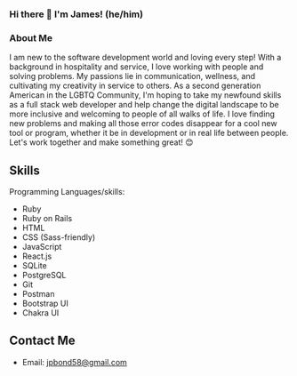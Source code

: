 ### Hi there 👋 I'm James! (he/him)


### About Me

I am new to the software development world and loving every step! With a background in hospitality and service, I love working with people and solving problems. My passions lie in communication, wellness, and cultivating my creativity in service to others. As a second generation American in the LGBTQ Community, I'm hoping to take my newfound skills as a full stack web developer and help change the digital landscape to be more inclusive and welcoming to people of all walks of life. I love finding new problems and making all those error codes disappear for a cool new tool or program, whether it be in development or in real life between people. Let's work together and make something great! 😊

## Skills

Programming Languages/skills:
- Ruby
- Ruby on Rails
- HTML
- CSS (Sass-friendly)
- JavaScript
- React.js
- SQLite
- PostgreSQL
- Git
- Postman
- Bootstrap UI
- Chakra UI


## Contact Me

- Email: jpbond58@gmail.com


<!--
**JBondeson19/JBondeson19** is a ✨ _special_ ✨ repository because its `README.md` (this file) appears on your GitHub profile.




